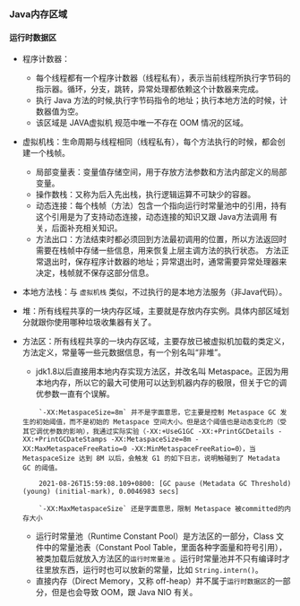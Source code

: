 ### Java内存区域

#### 运行时数据区

- 程序计数器：
  - 每个线程都有一个程序计数器（线程私有），表示当前线程所执行字节码的指示器。循环，分支，跳转，异常处理都依赖这个计数器来完成。
  - 执行 Java 方法的时候,执行字节码指令的地址；执行本地方法的时候，计数器值为空。
  - 该区域是 JAVA虚拟机 规范中唯一不存在 OOM 情况的区域。
- 虚拟机栈：生命周期与线程相同（线程私有），每个方法执行的时候，都会创建一个栈帧。
  - 局部变量表：变量值存储空间，用于存放方法参数和方法内部定义的局部变量。
  - 操作数栈：又称为后入先出栈，执行逻辑运算不可缺少的容器。
  - 动态连接：每个栈帧（方法）包含一个指向运行时常量池中的引用，持有这个引用是为了支持动态连接，动态连接的知识又跟 Java方法调用 有关，后面补充相关知识。
  - 方法出口：方法结束时都必须回到方法最初调用的位置，所以方法返回时需要在栈帧中存储一些信息，用来恢复上层主调方法的执行状态。 方法正常退出时，保存程序计数器的地址；异常退出时，通常需要异常处理器来决定，栈帧就不保存这部分信息。
- 本地方法栈：与 `虚拟机栈` 类似，不过执行的是本地方法服务（非Java代码）。
- 堆：所有线程共享的一块内存区域，主要就是存放内存实例。具体内部区域划分就跟你使用哪种垃圾收集器有关了。
- 方法区：所有线程共享的一块内存区域，主要存放已被虚拟机加载的类定义，方法定义，常量等一些元数据信息，有一个别名叫“非堆”。
  - jdk1.8以后直接用本地内存实现方法区，并改名叫 Metaspace。正因为用本地内存，所以它的最大可使用可以达到机器内存的极限，但关于它的调优参数一直有个误解。

  ```
      `-XX:MetaspaceSize=8m` 并不是字面意思，它主要是控制 Metaspace GC 发生的初始阈值，而不是初始的 Metaspace 空间大小。但是这个阈值也是动态变化的（受其它调优参数的影响），我通过实际实验（-XX:+UseG1GC -XX:+PrintGCDetails -XX:+PrintGCDateStamps -XX:MetaspaceSize=8m -XX:MaxMetaspaceFreeRatio=0 -XX:MinMetaspaceFreeRatio=0），当 MetaspaceSize 达到 8M 以后，会触发 G1 的如下日志，说明触碰到了 Metadata GC 的阈值。

      2021-08-26T15:59:08.109+0800: [GC pause (Metadata GC Threshold) (young) (initial-mark), 0.0046983 secs]
      
      `-XX:MaxMetaspaceSize` 还是字面意思，限制 Metaspace 被committed的内存大小
  ```
  - 运行时常量池（Runtime Constant Pool）是方法区的一部分，Class 文件中的常量池表（Constant Pool Table，里面各种字面量和符号引用），被类加载后就放入方法区的`运行时常量池`
    。运行时常量池并不只有编译时才往里放东西，运行时也可以放新的常量，比如 `String.intern()`。
  - 直接内存（Direct Memory，又称 off-heap）并不属于`运行时数据区`的一部分，但是也会导致 OOM，跟 Java NIO 有关。




